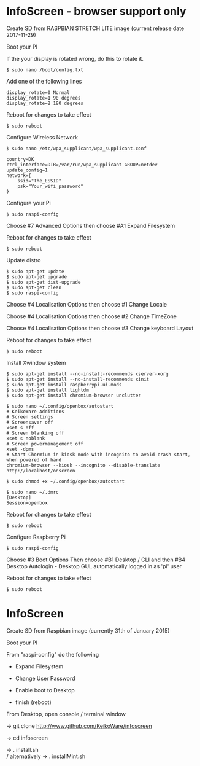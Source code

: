 # InfoScreen - browser support only

Create SD from RASPBIAN STRETCH LITE image (current release date 2017-11-29)

Boot your PI

If the your display is rotated wrong, do this to rotate it.

    $ sudo nano /boot/config.txt

Add one of the following lines

    display_rotate=0 Normal
    display_rotate=1 90 degrees
    display_rotate=2 180 degrees
    
Reboot for changes to take effect

    $ sudo reboot
Configure Wireless Network
    
    $ sudo nano /etc/wpa_supplicant/wpa_supplicant.conf
    
    country=DK
    ctrl_interface=DIR=/var/run/wpa_supplicant GROUP=netdev
    update_config=1
    network={
        ssid="The_ESSID"
        psk="Your_wifi_password"
    }

Configure your Pi
    
    $ sudo raspi-config

Choose #7 Advanced Options
then choose #A1 Expand Filesystem

Reboot for changes to take effect

    $ sudo reboot

Update distro

    $ sudo apt-get update
    $ sudo apt-get upgrade
    $ sudo apt-get dist-upgrade
    $ sudo apt-get clean
    $ sudo raspi-config

Choose #4 Localisation Options
then choose #1 Change Locale

Choose #4 Localisation Options
then choose #2 Change TimeZone

Choose #4 Localisation Options
then choose #3 Change keyboard Layout

Reboot for changes to take effect

    $ sudo reboot
Install Xwindow system

    $ sudo apt-get install --no-install-recommends xserver-xorg
    $ sudo apt-get install --no-install-recommends xinit
    $ sudo apt-get install raspberrypi-ui-mods
    $ sudo apt-get install lightdm 
    $ sudo apt-get install chromium-browser unclutter

    $ sudo nano ~/.config/openbox/autostart
    # KeikoWare Additions
    # Screen settings
    # Screensaver off
    xset s off
    # Screen blanking off
    xset s noblank
    # Screen powermanagement off
    xset -dpms
    # Start Chormium in kiosk mode with incognito to avoid crash start, when powered of hard
    chromium-browser --kiosk --incognito --disable-translate http://localhost/onscreen
  
    $ sudo chmod +x ~/.config/openbox/autostart
  
    $ sudo nano ~/.dmrc
    [Desktop]
    Session=openbox

Reboot for changes to take effect

    $ sudo reboot

Configure Raspberry Pi

    $ sudo raspi-config
Choose #3 Boot Options
Then choose #B1 Desktop / CLI
and then #B4 Desktop Autologin - Desktop GUI, automatically logged in as 'pi' user 

Reboot for changes to take effect

    $ sudo reboot


# InfoScreen

Create SD from Raspbian image (currently 31th of January 2015)

Boot your PI

From "raspi-config" do the following
- Expand Filesystem
- Change User Password
- Enable boot to Desktop

- finish (reboot)

From Desktop, open console / terminal window

-> git clone http://www.github.com/KeikoWare/infoscreen

-> cd infoscreen

-> . install.sh  
/ alternatively 
-> . installMint.sh


